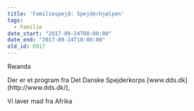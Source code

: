 ```yaml
---
title: 'Familiespejd: Spejderhjælpen'
tags:
  - Familie
date_start: "2017-09-24T08:00:00"
date_end: "2017-09-24T10:00:00"
old_id: 6917
---
```

<p class="Textbody">Rwanda</p><p class="Textbody">Der er et program fra Det Danske Spejderkorps [www.dds.dk](http://www.dds.dk/),</p>

Vi laver mad fra Afrika